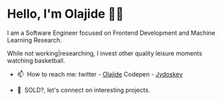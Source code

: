 ### <h1>Hello, I'm Olajide 👋🏾</h1>

I am a Software Engineer focused on Frontend Development and Machine Learning Research.

While not working|researching, I invest other quality leisure moments watching basketball.

- 📫&nbsp; How to reach me: twitter - <a href="https://twitter.com/____jide" target="_blank">Olajide</a>
                      Codepen - <a href="https://codepen.io/Jydoskey/" target="_blank">Jydoskey</a>
                      
- 👯&nbsp; SOLD?, let's connect on interesting projects.

<!--
**jydoskey/jydoskey** is a ✨ _special_ ✨ repository because its `README.md` (this file) appears on your GitHub profile.
-->
